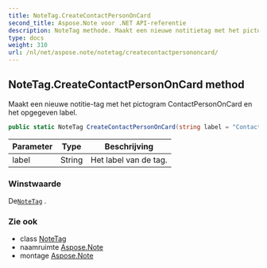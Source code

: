 ```yaml
---
title: NoteTag.CreateContactPersonOnCard
second_title: Aspose.Note voor .NET API-referentie
description: NoteTag methode. Maakt een nieuwe notitietag met het pictogram ContactPersonOnCard en het opgegeven label.
type: docs
weight: 310
url: /nl/net/aspose.note/notetag/createcontactpersononcard/
---
```

## NoteTag.CreateContactPersonOnCard method

Maakt een nieuwe notitie-tag met het pictogram ContactPersonOnCard en het opgegeven label.

```csharp
public static NoteTag CreateContactPersonOnCard(string label = "Contact")
```

| Parameter | Type | Beschrijving |
| --- | --- | --- |
| label | String | Het label van de tag. |

### Winstwaarde

De[`NoteTag`](../) .

### Zie ook

* class [NoteTag](../)
* naamruimte [Aspose.Note](../../notetag/)
* montage [Aspose.Note](../../../)


